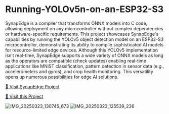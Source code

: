 # Running-YOLOv5n-on-an-ESP32-S3

<p>SynapEdge is a compiler that transforms ONNX models into C code, allowing deployment on any microcontroller without complex dependencies or hardware-specific requirements. This project showcases SynapEdge's capabilities by running the YOLOv5 object detection model on an ESP32-S3 microcontroller, demonstrating its ability to compile sophisticated AI models for resource-limited edge devices. Although this YOLOv5 implementation isn’t real-time, SynapEdge supports a wide variety of ONNX models as long as the operators are compatible (check updates) enabling real-time applications like MNIST classification, pattern detection in sensor data (e.g., accelerometers and gyros), and crop health monitoring. This versatility opens up numerous possibilities for edge AI solutions.</p>


<p>
<a href="https://github.com/asad-shafi/synapedge">📱 Visit SynapEdge Project</a>
</p>
<p">
<a href="https://www.hackster.io/asadshafi5/running-yolov5n-on-an-esp32-s3-dd1afc">📱 Visit this Project</a>
</p>

![IMG_20250323_130745_673](https://github.com/user-attachments/assets/80d78742-112c-4bb1-8a2c-4ce9695a576b)
![IMG_20250323_125539_236](https://github.com/user-attachments/assets/c064d5d7-f32b-4ad3-97a0-132d925649a8)
